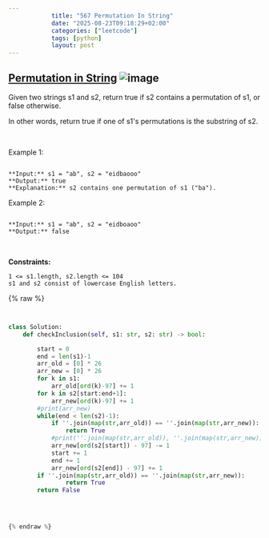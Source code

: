 ```yaml
---
            title: "567 Permutation In String"
            date: "2025-08-23T09:18:29+02:00"
            categories: ["leetcode"]
            tags: [python]
            layout: post
---
```

            
## [Permutation in String](https://leetcode.com/problems/permutation-in-string) ![image](https://img.shields.io/badge/Difficulty-Medium-orange)

Given two strings s1 and s2, return true if s2 contains a permutation of s1, or false otherwise.

In other words, return true if one of s1's permutations is the substring of s2.

 

Example 1:

```

**Input:** s1 = "ab", s2 = "eidbaooo"
**Output:** true
**Explanation:** s2 contains one permutation of s1 ("ba").

```

Example 2:

```

**Input:** s1 = "ab", s2 = "eidboaoo"
**Output:** false

```

 

**Constraints:**

	1 <= s1.length, s2.length <= 104
	s1 and s2 consist of lowercase English letters.

{% raw %}


```python


class Solution:
    def checkInclusion(self, s1: str, s2: str) -> bool:

        start = 0
        end = len(s1)-1
        arr_old = [0] * 26
        arr_new = [0] * 26
        for k in s1:
            arr_old[ord(k)-97] += 1
        for k in s2[start:end+1]:
            arr_new[ord(k)-97] += 1
        #print(arr_new)
        while(end < len(s2)-1):
            if ''.join(map(str,arr_old)) == ''.join(map(str,arr_new)):
                return True
            #print(''.join(map(str,arr_old)), ''.join(map(str,arr_new)))
            arr_new[ord(s2[start]) - 97] -= 1
            start += 1
            end += 1
            arr_new[ord(s2[end]) - 97] += 1
        if ''.join(map(str,arr_old)) == ''.join(map(str,arr_new)):
                return True 
        return False
        
        


{% endraw %}
```
